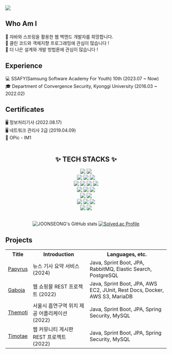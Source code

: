 <img src="https://capsule-render.vercel.app/api?type=waving&color=99ccff&height=300&section=header&text=Welcome%20to%20JOONSEONG's%20Github&fontSize=50" />

## Who Am I
🤩 자바와 스프링을 활용한 웹 백엔드 개발자를 희망합니다. <br>
🤩 클린 코드와 객체지향 프로그래밍에 관심이 많습니다 ! <br>
🤩 더 나은 설계와 개발 방법론에 관심이 많습니다 ! <br>
  
## Experience
💻 SSAFY(Samsung Software Academy For Youth) 10th (2023.07 ~ Now)<br>
🎓 Department of Convergence Security, Kyonggi University (2016.03 ~ 2022.02)<br>

## Certificates
🖥 정보처리기사 (2022.08.17)<br>
🖥 네트워크 관리사 2급 (2019.04.09)<br>
📢 OPic - IM1 <br><br>

<div align=center>
  <h2>✨ TECH STACKS ✨</h2>
  
  <img src="https://img.shields.io/badge/java-007396?style=for-the-badge&logo=OpenJDK&logoColor=white">
  <img src="https://img.shields.io/badge/spring-6DB33F?style=for-the-badge&logo=spring&logoColor=white"> 
  <br>
  
  <img src="https://img.shields.io/badge/mysql-4479A1?style=for-the-badge&logo=mysql&logoColor=white"> 
  <img src="https://img.shields.io/badge/mariaDB-003545?style=for-the-badge&logo=mariaDB&logoColor=white"> 
  <img src="https://img.shields.io/badge/Hibernate-59666C?style=for-the-badge&logo=hibernate&logoColor=white"> 
  <br>
  
  <img src="https://img.shields.io/badge/Amazon EC2-FF9900?style=for-the-badge&logo=amazonec2&logoColor=white"> 
  <img src="https://img.shields.io/badge/Amazon S3-569A31?style=for-the-badge&logo=amazons3&logoColor=white"> 
  <img src="https://img.shields.io/badge/linux-FCC624?style=for-the-badge&logo=linux&logoColor=white"> 
  <img src="https://img.shields.io/badge/apache tomcat-F8DC75?style=for-the-badge&logo=apachetomcat&logoColor=white">
  <br>
  
  <img src="https://img.shields.io/badge/Docker-2496ED?style=for-the-badge&logo=docker&logoColor=white">
  <img src="https://img.shields.io/badge/Jenkins-D24939?style=for-the-badge&logo=jenkins&logoColor=white">
  <img src="https://img.shields.io/badge/NGINX-009639?style=for-the-badge&logo=nginx&logoColor=white">
  <br>

  <img src="https://img.shields.io/badge/vue.js-4FC08D?style=for-the-badge&logo=vue.js&logoColor=white"> 
  <img src="https://img.shields.io/badge/bootstrap-7952B3?style=for-the-badge&logo=bootstrap&logoColor=white">
  <br>

  <img src="https://img.shields.io/badge/gitlab-FC6D26?style=for-the-badge&logo=gitlab&logoColor=white">
  <img src="https://img.shields.io/badge/github-181717?style=for-the-badge&logo=github&logoColor=white">
  <img src="https://img.shields.io/badge/git-F05032?style=for-the-badge&logo=git&logoColor=white">
  <br>

  <img src="https://img.shields.io/badge/IntelliJ IDEA-000000?style=for-the-badge&logo=intellijidea&logoColor=white">
  <img src="https://img.shields.io/badge/Eclipse IDE-2C2255?style=for-the-badge&logo=eclipseide&logoColor=white">
  <br><br>

  ![JOONSEONG's GitHub stats](https://github-readme-stats.vercel.app/api?username=gnoesnooj&show_icons=true&theme=dracula)
  [![Solved.ac Profile](http://mazassumnida.wtf/api/v2/generate_badge?boj=yyy306)](https://solved.ac/yyy306/)
<!--  ![Top Langs](https://github-readme-stats.vercel.app/api/top-langs/?username=gnoesnooj&layout=compact&theme=dracula) -->
  
</div>


## Projects
<table>
  <tr>
    <th>Title</th>
    <th>Introduction</th>
    <th>Languages, etc.</th>
  </tr>
  <tr>
    <td><a href="https://github.com/unicornstudy/papyrus">Papyrus</a></td>
    <td> 뉴스 기사 요약 서비스 (2024) </td>
    <td>Java, Sprint Boot, JPA, RabbitMQ, Elastic Search, PostgreSQL</td>
  </tr>
  <tr>
    <td><a href="https://github.com/class071/gaboja">Gaboja</a></td>
    <td> 웹 쇼핑몰 REST 프로젝트 (2022) </td>
    <td>Java, Sprint Boot, JPA, AWS EC2, JUnit, Rest Docs, Docker, AWS S3, MariaDB </td>
  </tr>
  <tr>
    <td><a href="https://github.com/class071/themoti">Themoti</a></td>
    <td> 서울시 흡연구역 위치 제공 어플리케이션 (2022) </td>
    <td>Java, Sprint Boot, JPA, Spring Security, MySQL</td>
  </tr>
  <tr>
    <td><a href="https://github.com/class071/timotae">Timotae</a></td>
    <td> 웹 커뮤니티 게시판 REST 프로젝트 (2022) </td>
    <td>Java, Sprint Boot, JPA, Spring Security, MySQL</td>
  </tr>
</table>

<br />


<!--
**gnoesnooj/gnoesnooj** is a ✨ _special_ ✨ repository because its `README.md` (this file) appears on your GitHub profile.

Here are some ideas to get you started:

- 🔭 I’m currently working on ...
- 🌱 I’m currently learning ...
- 👯 I’m looking to collaborate on ...
- 🤔 I’m looking for help with ...
- 💬 Ask me about ...
- 📫 How to reach me: ...
- 😄 Pronouns: ...
- ⚡ Fun fact: ...
-->
